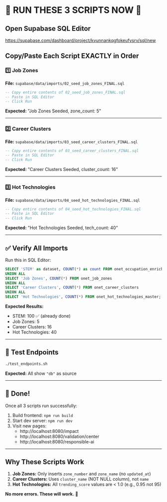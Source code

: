 # 🚨 RUN THESE 3 SCRIPTS NOW 🚨

## Open Supabase SQL Editor
https://supabase.com/dashboard/project/kvunnankqgfokeufvsrv/sql/new

## Copy/Paste Each Script EXACTLY in Order

### 1️⃣ Job Zones
**File:** `supabase/data/imports/02_seed_job_zones_FINAL.sql`

```sql
-- Copy entire contents of 02_seed_job_zones_FINAL.sql
-- Paste in SQL Editor
-- Click Run
```

**Expected:** "Job Zones Seeded, zone_count: 5"

---

### 2️⃣ Career Clusters  
**File:** `supabase/data/imports/03_seed_career_clusters_FINAL.sql`

```sql
-- Copy entire contents of 03_seed_career_clusters_FINAL.sql
-- Paste in SQL Editor
-- Click Run
```

**Expected:** "Career Clusters Seeded, cluster_count: 16"

---

### 3️⃣ Hot Technologies
**File:** `supabase/data/imports/04_seed_hot_technologies_FINAL.sql`

```sql
-- Copy entire contents of 04_seed_hot_technologies_FINAL.sql
-- Paste in SQL Editor
-- Click Run
```

**Expected:** "Hot Technologies Seeded, tech_count: 40"

---

## ✅ Verify All Imports

Run this in SQL Editor:

```sql
SELECT 'STEM' as dataset, COUNT(*) as count FROM onet_occupation_enrichment WHERE is_stem = true
UNION ALL
SELECT 'Job Zones', COUNT(*) FROM onet_job_zones
UNION ALL
SELECT 'Career Clusters', COUNT(*) FROM onet_career_clusters
UNION ALL
SELECT 'Hot Technologies', COUNT(*) FROM onet_hot_technologies_master;
```

**Expected Results:**
- STEM: 100 ✅ (already done)
- Job Zones: 5
- Career Clusters: 16
- Hot Technologies: 40

---

## 🧪 Test Endpoints

```bash
./test_endpoints.sh
```

**Expected:** All show `"db"` as source

---

## 🎉 Done!

Once all 3 scripts run successfully:
1. Build frontend: `npm run build`
2. Start dev server: `npm run dev`
3. Visit new pages:
   - http://localhost:8080/impact
   - http://localhost:8080/validation/center
   - http://localhost:8080/responsible-ai

---

## Why These Scripts Work

1. **Job Zones:** Only inserts `zone_number` and `zone_name` (no `updated_at`)
2. **Career Clusters:** Uses `cluster_name` (NOT NULL column), not `name`
3. **Hot Technologies:** All `trending_score` values are < 1.0 (e.g., 0.95 not 95)

**No more errors. These will work.** 🚀
